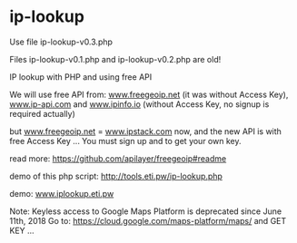 # ip-lookup

Use file ip-lookup-v0.3.php

Files ip-lookup-v0.1.php and ip-lookup-v0.2.php are old!

IP lookup with PHP and using free API

We will use free API from: www.freegeoip.net (it was without Access Key), www.ip-api.com and www.ipinfo.io (without Access Key, no signup is required actually)

but www.freegeoip.net = www.ipstack.com now, and the new API is with free Access Key ... You must sign up and to get your own key.

read more: https://github.com/apilayer/freegeoip#readme

demo of this php script: http://tools.eti.pw/ip-lookup.php

demo: www.iplookup.eti.pw

Note: Keyless access to Google Maps Platform is deprecated since June 11th, 2018 
Go to: https://cloud.google.com/maps-platform/maps/ and GET KEY ...
